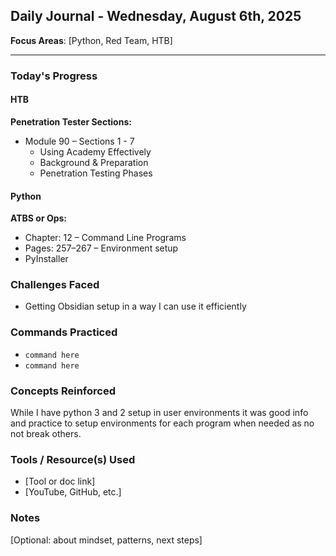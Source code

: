 ## Daily Journal - Wednesday, August 6th, 2025

**Focus Areas**: [Python, Red Team, HTB]

---

### Today's Progress

#### HTB  

**Penetration Tester Sections:**
- Module 90 – Sections 1 - 7
  - Using Academy Effectively
  - Background & Preparation
  - Penetration Testing Phases

#### Python

**ATBS or Ops:**  
- Chapter: 12 – Command Line Programs  
- Pages: 257–267 – Environment setup
- PyInstaller

### Challenges Faced
- Getting Obsidian setup in a way I can use it efficiently 

### Commands Practiced
- `command here`
- `command here`

### Concepts Reinforced
While I have python 3 and 2 setup in user environments it was good info and practice to setup environments for each program when needed as no not break others.

### Tools / Resource(s) Used
- [Tool or doc link]
- [YouTube, GitHub, etc.]

### Notes
[Optional: about mindset, patterns, next steps]